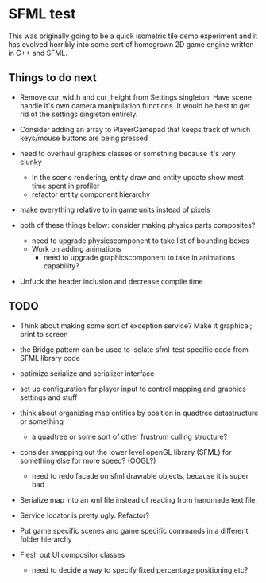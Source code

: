 SFML test
=========

This was originally going to be a quick isometric tile demo experiment and it has evolved horribly into some sort of homegrown 2D game engine written in C++ and SFML.

Things to do next
-----------------
* Remove cur_width and cur_height from Settings singleton. Have scene handle it's own camera manipulation functions. It would be best to get rid of the settings singleton entirely.

* Consider adding an array to PlayerGamepad that keeps track of which keys/mouse buttons
   are being pressed

* need to overhaul graphics classes or something because it's very clunky
   * In the scene rendering, entity draw and entity update show most time spent in profiler
   * refactor entity component hierarchy

* make everything relative to in game units instead of pixels

* both of these things below: consider making physics parts composites?
   * need to upgrade physicscomponent to take list of bounding boxes
   * Work on adding animations
      * need to upgrade graphicscomponent to take in animations capability?

* Unfuck the header inclusion and decrease compile time

TODO
----
* Think about making some sort of exception service? Make it graphical; print to screen
 
* the Bridge pattern can be used to isolate sfml-test specific code from SFML library code

* optimize serialize and serializer interface

* set up configuration for player input to control mapping and graphics settings and stuff

* think about organizing map entities by position in quadtree datastructure or something
   * a quadtree or some sort of other frustrum culling structure?

* consider swapping out the lower level openGL library (SFML) for something else for more speed? (OOGL?)
   * need to redo facade on sfml drawable objects, because it is super bad

* Serialize map into an xml file instead of reading from handmade text file.

* Service locator is pretty ugly. Refactor?

* Put game specific scenes and game specific commands in a different folder hierarchy

* Flesh out UI compositor classes
   * need to decide a way to specify fixed percentage positioning etc?
